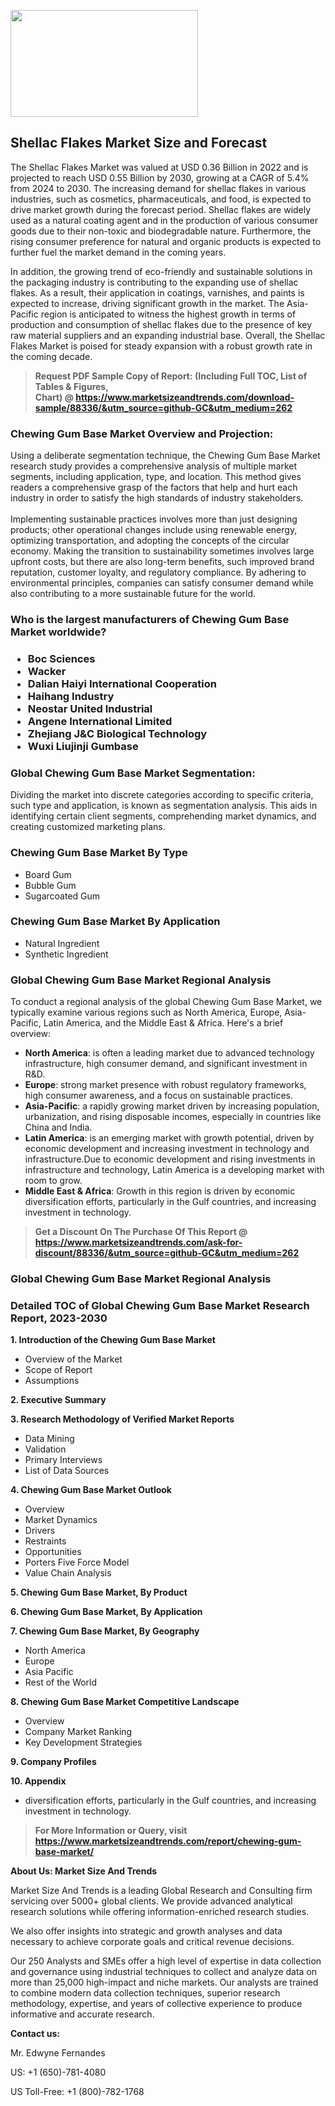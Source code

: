 <p><img class="alignnone size-medium wp-image-20088" src="https://ffe5etoiles.com/wp-content/uploads/2024/12/MST1-300x171.png" alt="" width="300" height="171" /></p><h2>Shellac Flakes Market Size and Forecast</h2><p>The Shellac Flakes Market was valued at USD 0.36 Billion in 2022 and is projected to reach USD 0.55 Billion by 2030, growing at a CAGR of 5.4% from 2024 to 2030. The increasing demand for shellac flakes in various industries, such as cosmetics, pharmaceuticals, and food, is expected to drive market growth during the forecast period. Shellac flakes are widely used as a natural coating agent and in the production of various consumer goods due to their non-toxic and biodegradable nature. Furthermore, the rising consumer preference for natural and organic products is expected to further fuel the market demand in the coming years.</p><p>In addition, the growing trend of eco-friendly and sustainable solutions in the packaging industry is contributing to the expanding use of shellac flakes. As a result, their application in coatings, varnishes, and paints is expected to increase, driving significant growth in the market. The Asia-Pacific region is anticipated to witness the highest growth in terms of production and consumption of shellac flakes due to the presence of key raw material suppliers and an expanding industrial base. Overall, the Shellac Flakes Market is poised for steady expansion with a robust growth rate in the coming decade.</p></p><blockquote id="" class=""><strong>Request PDF Sample Copy of Report: (Including Full TOC, List of Tables &amp; Figures, Chart)&nbsp;@&nbsp;<strong><a href="https://www.marketsizeandtrends.com/download-sample/88336/&utm_source=github-GC&utm_medium=262" target="_blank">https://www.marketsizeandtrends.com/download-sample/88336/&utm_source=github-GC&utm_medium=262</a></strong></strong></blockquote><h3 id="" class="">Chewing Gum Base Market&nbsp;Overview and Projection:</h3><p id="" class="">Using a deliberate segmentation technique, the Chewing Gum Base Market research study provides a comprehensive analysis of multiple market segments, including application, type, and location. This method gives readers a comprehensive grasp of the factors that help and hurt each industry in order to satisfy the high standards of industry stakeholders. <br /> <br />Implementing sustainable practices involves more than just designing products; other operational changes include using renewable energy, optimizing transportation, and adopting the concepts of the circular economy. Making the transition to sustainability sometimes involves large upfront costs, but there are also long-term benefits, such improved brand reputation, customer loyalty, and regulatory compliance. By adhering to environmental principles, companies can satisfy consumer demand while also contributing to a more sustainable future for the world.</p><h3 id="" class="">Who is the largest manufacturers of&nbsp;Chewing Gum Base Market worldwide?</h3><h3 class=""><p><ul><li>Boc Sciences </li><li> Wacker </li><li> Dalian Haiyi International Cooperation </li><li> Haihang Industry </li><li> Neostar United Industrial </li><li> Angene International Limited </li><li> Zhejiang J&C Biological Technology </li><li> Wuxi Liujinji Gumbase</li></ul></p></h3><h3 id="" class="">Global&nbsp;Chewing Gum Base Market Segmentation:</h3><p id="" class="">Dividing the market into discrete categories according to specific criteria, such type and application, is known as segmentation analysis. This aids in identifying certain client segments, comprehending market dynamics, and creating customized marketing plans.</p><h3 id="" class="">Chewing Gum Base Market&nbsp;By Type</h3><p><p><ul><li>Board Gum </li><li> Bubble Gum </li><li> Sugarcoated Gum</p></li></ul></p></p><h3 id="" class="">Chewing Gum Base Market&nbsp;By Application</h3><p class=""><p><ul><li>Natural Ingredient </li><li> Synthetic Ingredient</li></ul></p></p><h3 id="" class="">Global Chewing Gum Base Market Regional Analysis</h3><p id="" class="">To conduct a regional analysis of the global Chewing Gum Base Market, we typically examine various regions such as North America, Europe, Asia-Pacific, Latin America, and the Middle East &amp; Africa. Here's a brief overview:</p><ul><li><strong>North America</strong>: is often a leading market due to advanced technology infrastructure, high consumer demand, and significant investment in R&amp;D.</li><li><strong>Europe</strong>: strong market presence with robust regulatory frameworks, high consumer awareness, and a focus on sustainable practices.</li><li><strong>Asia-Pacific</strong>: a rapidly growing market driven by increasing population, urbanization, and rising disposable incomes, especially in countries like China and India.</li><li><strong>Latin America</strong>: is an emerging market with growth potential, driven by economic development and increasing investment in technology and infrastructure.Due to economic development and rising investments in infrastructure and technology, Latin America is a developing market with room to grow.</li><li><strong>Middle East &amp; Africa</strong>: Growth in this region is driven by economic diversification efforts, particularly in the Gulf countries, and increasing investment in technology.</li></ul><blockquote id="" class=""><strong>Get a Discount On The Purchase Of This Report @ <strong><a href="https://www.marketsizeandtrends.com/ask-for-discount/88336/&utm_source=github-GC&utm_medium=262" target="_blank">https://www.marketsizeandtrends.com/ask-for-discount/88336/&utm_source=github-GC&utm_medium=262</a></strong></strong></blockquote><h3 id="" class="">Global Chewing Gum Base Market Regional Analysis</h3><h3 id="" class="">Detailed TOC of Global Chewing Gum Base Market Research Report, 2023-2030</h3><p id="" class=""><strong>1. Introduction of the Chewing Gum Base Market</strong></p><ul><li>Overview of the Market</li><li>Scope of Report</li><li>Assumptions</li></ul><p id="" class=""><strong>2. Executive Summary</strong></p><p id="" class=""><strong>3. Research Methodology of Verified Market Reports</strong></p><ul><li>Data Mining</li><li>Validation</li><li>Primary Interviews</li><li>List of Data Sources</li></ul><p id="" class=""><strong>4. Chewing Gum Base Market Outlook</strong></p><ul><li>Overview</li><li>Market Dynamics</li><li>Drivers</li><li>Restraints</li><li>Opportunities</li><li>Porters Five Force Model</li><li>Value Chain Analysis</li></ul><p id="" class=""><strong>5. Chewing Gum Base Market, By Product</strong></p><p id="" class=""><strong>6. Chewing Gum Base Market, By Application</strong></p><p id="" class=""><strong>7. Chewing Gum Base Market, By Geography</strong></p><ul><li>North America</li><li>Europe</li><li>Asia Pacific</li><li>Rest of the World</li></ul><p id="" class=""><strong>8. Chewing Gum Base Market Competitive Landscape</strong></p><ul><li>Overview</li><li>Company Market Ranking</li><li>Key Development Strategies</li></ul><p id="" class=""><strong>9. Company Profiles</strong></p><p id="" class=""><strong>10. Appendix</strong></p><ul><li>diversification efforts, particularly in the Gulf countries, and increasing investment in technology.</li></ul><blockquote id="" class=""><strong>For More Information or Query, visit <strong><strong><a href="https://www.marketsizeandtrends.com/report/chewing-gum-base-market/" target="_blank">https://www.marketsizeandtrends.com/report/chewing-gum-base-market/</a></strong></strong></strong></blockquote><p id="" class=""><strong>About Us: Market Size And Trends</strong></p><p id="" class="">Market Size And Trends is a leading Global Research and Consulting firm servicing over 5000+ global clients. We provide advanced analytical research solutions while offering information-enriched research studies.</p><p id="" class="">We also offer insights into strategic and growth analyses and data necessary to achieve corporate goals and critical revenue decisions.</p><p id="" class="">Our 250 Analysts and SMEs offer a high level of expertise in data collection and governance using industrial techniques to collect and analyze data on more than 25,000 high-impact and niche markets. Our analysts are trained to combine modern data collection techniques, superior research methodology, expertise, and years of collective experience to produce informative and accurate research.</p><p id="" class=""><strong>Contact us:</strong></p><p id="" class="">Mr. Edwyne Fernandes</p><p id="" class="">US: +1 (650)-781-4080</p><p id="" class="">US Toll-Free: +1 (800)-782-1768</p>
